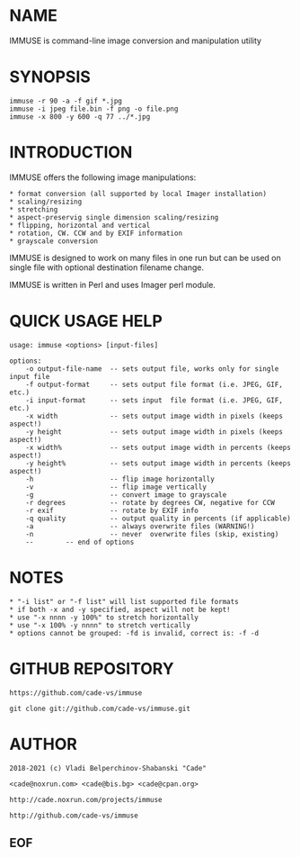 # NAME

IMMUSE is command-line image conversion and manipulation utility

# SYNOPSIS

    immuse -r 90 -a -f gif *.jpg
    immuse -i jpeg file.bin -f png -o file.png
    immuse -x 800 -y 600 -q 77 ../*.jpg

# INTRODUCTION

IMMUSE offers the following image manipulations:

    * format conversion (all supported by local Imager installation)
    * scaling/resizing
    * stretching
    * aspect-preservig single dimension scaling/resizing
    * flipping, horizontal and vertical
    * rotation, CW. CCW and by EXIF information
    * grayscale conversion

IMMUSE is designed to work on many files in one run but can be used on single 
file with optional destination filename change.

IMMUSE is written in Perl and uses Imager perl module.

# QUICK USAGE HELP

    usage: immuse <options> [input-files]

    options:
        -o output-file-name  -- sets output file, works only for single input file
        -f output-format     -- sets output file format (i.e. JPEG, GIF, etc.) 
        -i input-format      -- sets input  file format (i.e. JPEG, GIF, etc.) 
        -x width             -- sets output image width in pixels (keeps aspect!)
        -y height            -- sets output image width in pixels (keeps aspect!)
        -x width%            -- sets output image width in percents (keeps aspect!)
        -y height%           -- sets output image width in percents (keeps aspect!)
        -h                   -- flip image horizontally 
        -v                   -- flip image vertically   
        -g                   -- convert image to grayscale
        -r degrees           -- rotate by degrees CW, negative for CCW
        -r exif              -- rotate by EXIF info
        -q quality           -- output quality in percents (if applicable)
        -a                   -- always overwrite files (WARNING!)
        -n                   -- never  overwrite files (skip, existing)
        --        -- end of options

# NOTES

    * "-i list" or "-f list" will list supported file formats
    * if both -x and -y specified, aspect will not be kept!
    * use "-x nnnn -y 100%" to stretch horizontally
    * use "-x 100% -y nnnn" to stretch vertically
    * options cannot be grouped: -fd is invalid, correct is: -f -d

# GITHUB REPOSITORY

    https://github.com/cade-vs/immuse

    git clone git://github.com/cade-vs/immuse.git

# AUTHOR

    2018-2021 (c) Vladi Belperchinov-Shabanski "Cade" 
    
    <cade@noxrun.com> <cade@bis.bg> <cade@cpan.org>

    http://cade.noxrun.com/projects/immuse

    http://github.com/cade-vs/immuse

## EOF
